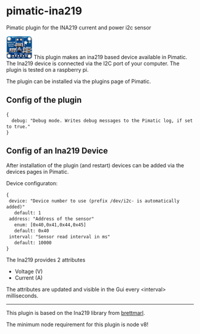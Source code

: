 # pimatic-ina219   

Pimatic plugin for the INA219 current and power i2c sensor

![](assets/ina219.png)  This plugin makes an ina219 based device available in Pimatic. The Ina219 device is connected via the I2C port of your computer.
The plugin is tested on a raspberry pi.

The plugin can be installed via the plugins page of Pimatic.

## Config of the plugin
```
{
  debug: "Debug mode. Writes debug messages to the Pimatic log, if set to true."
}
```

## Config of an Ina219 Device

After installation of the plugin (and restart) devices can be added via the devices pages in Pimatic.

Device configuraton:

```
{
 device: "Device number to use (prefix /dev/i2c- is automatically added)"
   default: 1
 address: "Address of the sensor"
   enum: [0x40,0x41,0x44,0x45]
   default: 0x40
 interval: "Sensor read interval in ms"
   default: 10000
}
```

The Ina219 provides 2 attributes
- Voltage (V)
- Current (A)

The attributes are updated and visible in the Gui every \<interval\> milliseconds.


---
This plugin is based on the Ina219 library from [brettmarl](https://github.com/brettmarl/node-ina219#readme).

The minimum node requirement for this plugin is node v8!
